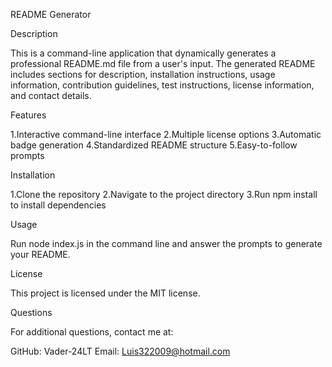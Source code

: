 README Generator

Description

This is a command-line application that dynamically generates a professional README.md file from a user's input. The generated README includes sections for description, installation instructions, usage information, contribution guidelines, test instructions, license information, and contact details.

Features

1.Interactive command-line interface
2.Multiple license options
3.Automatic badge generation
4.Standardized README structure
5.Easy-to-follow prompts

Installation

1.Clone the repository
2.Navigate to the project directory
3.Run npm install to install dependencies

Usage

Run node index.js in the command line and answer the prompts to generate your README.

License

This project is licensed under the MIT license.

Questions

For additional questions, contact me at:

GitHub: Vader-24LT
Email: Luis322009@hotmail.com
